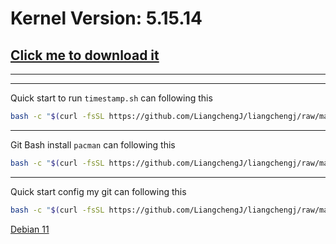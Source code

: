 # Kernel Version: 5.15.14

## [Click me to download it](https://cdn.kernel.org/pub/linux/kernel/v5.x/linux-5.15.14.tar.xz)

---

---

Quick start to run `timestamp.sh` can following this

```bash
bash -c "$(curl -fsSL https://github.com/LiangchengJ/liangchengj/raw/main/clang/linux-like/timestamp.sh)"
```

---

Git Bash install `pacman` can following this

```bash
bash -c "$(curl -fsSL https://github.com/LiangchengJ/liangchengj/raw/main/clang/linux-like/git_bash_install_pacman.sh)"
```

---

Quick start config my git can following this

```bash
bash -c "$(curl -fsSL https://github.com/LiangchengJ/liangchengj/raw/main/clang/linux-like/config_my_git.sh)"
```

[Debian 11](https://cdimage.debian.org/debian-cd/current/amd64/iso-dvd/debian-11.3.0-amd64-DVD-1.iso)
